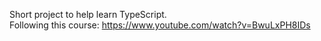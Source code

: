 Short project to help learn TypeScript.  
Following this course: https://www.youtube.com/watch?v=BwuLxPH8IDs